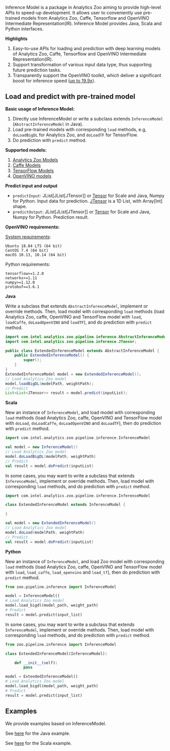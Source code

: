 Inference Model is a package in Analytics Zoo aiming to provide high-level APIs to speed-up development. It allows user to conveniently use pre-trained models from Analytics Zoo, Caffe, Tensorflow and OpenVINO Intermediate Representation(IR). Inference Model provides Java, Scala and Python interfaces.

**Highlights**

1. Easy-to-use APIs for loading and prediction with deep learning models of Analytics Zoo, Caffe, Tensorflow and OpenVINO Intermediate Representation(IR).
2. Support transformation of various input data type, thus supporting future prediction tasks.
3. Transparently support the OpenVINO toolkit, which deliver a significant boost for inference speed ([up to 19.9x](https://software.intel.com/en-us/blogs/2018/05/15/accelerate-computer-vision-from-edge-to-cloud-with-openvino-toolkit)).

## **Load and predict with pre-trained model**
**Basic usage of Inference Model:**

1. Directly use InferenceModel or write a subclass extends `InferenceModel` (`AbstractInferenceModel` in Java).
2. Load pre-trained models with corresponding `load` methods, e.g, `doLoadBigDL` for Analytics Zoo, and `doLoadTF` for TensorFlow.
3. Do prediction with `predict` method.

**Supported models:**

1. [Analytics Zoo Models](https://analytics-zoo.github.io/master/##built-in-deep-learning-models)
2. [Caffe Models](https://github.com/BVLC/caffe/wiki/Model-Zoo)
3. [TensorFlow Models](https://github.com/tensorflow/models)
4. [OpenVINO models](https://software.intel.com/en-us/openvino-toolkit/documentation/pretrained-models)

**Predict input and output**

* `predictInput`: JList[JList[JTensor]] or [Tensor](https://github.com/intel-analytics/BigDL/tree/master/spark/dl/src/main/scala/com/intel/analytics/bigdl/tensor) for Scale and Java, Numpy for Python. Input data for prediction. [JTensor](https://github.com/intel-analytics/analytics-zoo/blob/master/zoo/src/main/java/com/intel/analytics/zoo/pipeline/inference/JTensor.java) is a 1D List, with Array[Int] shape.
* `predictOutput`: JList[JList[JTensor]] or [Tensor](https://github.com/intel-analytics/BigDL/tree/master/spark/dl/src/main/scala/com/intel/analytics/bigdl/tensor) for Scale and Java, Numpy for Python. Prediction result.


**OpenVINO requirements:**

[System requirements](https://software.intel.com/en-us/openvino-toolkit/documentation/system-requirements):

    Ubuntu 18.04 LTS (64 bit)
    CentOS 7.4 (64 bit)
    macOS 10.13, 10.14 (64 bit)

Python requirements:

    tensorflow>=1.2.0
    networkx>=1.11
    numpy>=1.12.0
    protobuf==3.6.1

**Java**

Write a subclass that extends `AbstractInferenceModel`, implement or override methods. Then, load model with corresponding `load` methods (load Analytics Zoo, caffe, OpenVINO and TensorFlow model with `load`, `loadCaffe`, `doLoadOpenVINO` and `loadTF`), and do prediction with `predict` method. 

```java
import com.intel.analytics.zoo.pipeline.inference.AbstractInferenceModel;
import com.intel.analytics.zoo.pipeline.inference.JTensor;

public class ExtendedInferenceModel extends AbstractInferenceModel {
    public ExtendedInferenceModel() {
        super();
    }
}
ExtendedInferenceModel model = new ExtendedInferenceModel();
// Load Analytics Zoo model
model.loadBigDL(modelPath, weightPath);
// Predict
List<List<JTensor>> result = model.predict(inputList);
```

**Scala**

New an instance of `InferenceModel`, and load model with corresponding `load` methods (load Analytics Zoo, caffe, OpenVINO and TensorFlow model with `doLoad`, `doLoadCaffe`, `doLoadOpenVINO` and `doLoadTF`), then do prediction with `predict` method.

```scala
import com.intel.analytics.zoo.pipeline.inference.InferenceModel

val model = new InferenceModel()
// Load Analytics Zoo model
model.doLoadBigDL(modelPath, weightPath)
// Predict
val result = model.doPredict(inputList)
```

In some cases, you may want to write a subclass that extends `InferenceModel`, implement or override methods. Then, load model with corresponding `load` methods, and do prediction with `predict` method.

```scala
import com.intel.analytics.zoo.pipeline.inference.InferenceModel

class ExtendedInferenceModel extends InferenceModel {

}

val model = new ExtendedInferenceModel()
// Load Analytics Zoo model
model.doLoad(modelPath, weightPath)
// Predict
val result = model.doPredict(inputList)
```

**Python**

New an instance of `InferenceModel`, and load Zoo model with corresponding `load` methods (load Analytics Zoo, caffe, OpenVINO and TensorFlow model with `load`, `load_caffe`, `load_openvino` and `load_tf`), then do prediction with `predict` method.

```python
from zoo.pipeline.inference import InferenceModel

model = InferenceModel()
# Load Analytics Zoo model
model.load_bigdl(model_path, weight_path)
# Predict
result = model.predict(input_list)
```

In some cases, you may want to write a subclass that extends `InferenceModel`, implement or override methods. Then, load model with corresponding `load` methods, and do prediction with `predict` method.

```python
from zoo.pipeline.inference import InferenceModel

class ExtendedInferenceModel(InferenceModel):

    def __init__(self):
        pass

model = ExtendedInferenceModel()
# Load Analytics Zoo model
model.load_bigdl(model_path, weight_path)
# Predict
result = model.predict(input_list)
```

## **Examples**
We provide examples based on InferenceModel.

See [here](https://github.com/intel-analytics/analytics-zoo/tree/master/apps/model-inference-examples) for the Java example.

See [here](https://github.com/intel-analytics/analytics-zoo/tree/master/zoo/src/main/scala/com/intel/analytics/zoo/examples/streaming/textclassification) for the Scala example.
